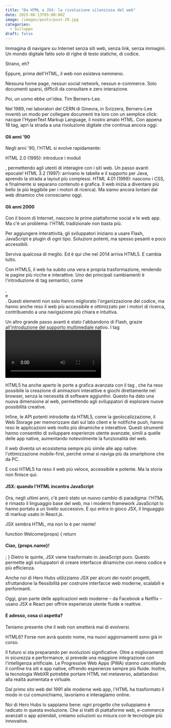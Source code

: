 ```yaml
---
title: "Da HTML a JSX: la rivoluzione silenziosa del web"
date: 2025-08-13T05:00:00Z
image: /images/posts/post-29.jpg
categories:
  - Sviluppo
draft: false
---
```


Immagina di navigare su Internet senza siti web, senza link, senza immagini. Un mondo digitale fatto solo di righe di testo statiche, di codice.

Strano, eh?

Eppure, prima dell'HTML, il web non esisteva nemmeno.

Nessuna home page, nessun social network, nessun e-commerce. Solo documenti sparsi, difficili da consultare e zero interazione.

Poi, un uomo ebbe un'idea. Tim Berners-Lee.

Nel 1989, nei laboratori del CERN di Ginevra, in Svizzera, Berners-Lee inventò un modo per collegare documenti tra loro con un semplice click: nacque l'HyperText Markup Language, il nostro amato HTML. Con appena 18 tag, aprì la strada a una rivoluzione digitale che continua ancora oggi.

#### Gli anni '90

Negli anni '90, l'HTML si evolve rapidamente:

HTML 2.0 (1995): introduce i moduli <form>, permettendo agli utenti di interagire con i siti web. Un passo avanti epocale!
HTML 3.2 (1997): arrivano le tabelle e il supporto per Java, aprendo la strada a layout più complessi.
HTML 4.01 (1999): nascono i CSS, e finalmente si separano contenuto e grafica. Il web inizia a diventare più bello (e più leggibile per i motori di ricerca).
Ma siamo ancora lontani dal web dinamico che conosciamo oggi.

#### Gli anni 2000

Con il boom di Internet, nascono le prime piattaforme social e le web app. Ma c'è un problema: l'HTML tradizionale non basta più.

Per aggiungere interattività, gli sviluppatori iniziano a usare Flash, JavaScript e plugin di ogni tipo. Soluzioni potenti, ma spesso pesanti e poco accessibili.

Serviva qualcosa di meglio. Ed è qui che nel 2014 arriva HTML5. E cambia tutto.

Con HTML5, il web ha subito una vera e propria trasformazione, rendendo le pagine più ricche e interattive. Uno dei principali cambiamenti è l'introduzione di tag semantici, come <article>, <section> e <nav>. Questi elementi non solo hanno migliorato l'organizzazione del codice, ma hanno anche reso il web più accessibile e ottimizzato per i motori di ricerca, contribuendo a una navigazione più chiara e intuitiva.

Un altro grande passo avanti è stato l'abbandono di Flash, grazie all'introduzione del supporto multimediale nativo. I tag <video> e <audio> hanno consentito di integrare contenuti multimediali direttamente nelle pagine web, senza la necessità di plugin esterni, migliorando la performance e l'esperienza utente.

HTML5 ha anche aperto le porte a grafica avanzata con il tag <canvas>, che ha reso possibile la creazione di animazioni interattive e giochi direttamente nel browser, senza la necessità di software aggiuntivi. Questo ha dato una nuova dimensione al web, permettendo agli sviluppatori di esplorare nuove possibilità creative.

Infine, le API potenti introdotte da HTML5, come la geolocalizzazione, il Web Storage per memorizzare dati sul lato client e le notifiche push, hanno reso le applicazioni web molto più dinamiche e interattive. Questi strumenti hanno consentito di sviluppare esperienze utente avanzate, simili a quelle delle app native, aumentando notevolmente la funzionalità del web.

Il web diventa un ecosistema sempre più simile alle app native: l'ottimizzazione mobile-first, perché ormai si naviga più da smartphone che da PC.

E così HTML5 ha reso il web più veloce, accessibile e potente. Ma la storia non finisce qui.

#### JSX: quando l'HTML incontra JavaScript

Ora, negli ultimi anni, c'è però stato un nuovo cambio di paradigma: l'HTML è rimasto il linguaggio base del web, ma i moderni framework JavaScript lo hanno portato a un livello successivo. E qui entra in gioco JSX, il linguaggio di markup usato in React.js.

JSX sembra HTML, ma non lo è per niente!

function Welcome(props) {
return <h1>Ciao, {props.name}!</h1>;
}
Dietro le quinte, JSX viene trasformato in JavaScript puro. Questo permette agli sviluppatori di creare interfacce dinamiche con meno codice e più efficienza.

Anche noi di Hero Hubs utilizziamo JSX per alcuni dei nostri progetti, sfruttandone la flessibilità per costruire interfacce web moderne, scalabili e performanti.

Oggi, gran parte delle applicazioni web moderne – da Facebook a Netflix – usano JSX e React per offrire esperienze utente fluide e reattive.

#### E adesso, cosa ci aspetta?

Teniamo presente che il web non smetterà mai di evolversi.

HTML6? Forse non avrà questo nome, ma nuovi aggiornamenti sono già in corso.

Il futuro si sta preparando per evoluzioni significative. Oltre a miglioramenti in sicurezza e performance, si prevede una maggiore integrazione con l'intelligenza artificiale. Le Progressive Web Apps (PWA) stanno cancellando il confine tra siti e app native, offrendo esperienze sempre più fluide. Inoltre, la tecnologia WebXR potrebbe portare HTML nel metaverso, adattandosi alla realtà aumentata e virtuale.

Dal primo sito web del 1991 alle moderne web app, l'HTML ha trasformato il modo in cui comunichiamo, lavoriamo e interagiamo online.

Noi di Hero Hubs lo sappiamo bene: ogni progetto che sviluppiamo è radicato in questa evoluzione. Che si tratti di piattaforme web, e-commerce avanzati o app aziendali, creiamo soluzioni su misura con le tecnologie più innovative.
